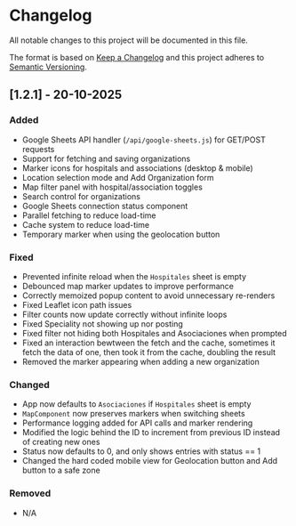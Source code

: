 # Changelog

All notable changes to this project will be documented in this file.

The format is based on [Keep a Changelog](https://keepachangelog.com/en/1.0.0/)
and this project adheres to [Semantic Versioning](https://semver.org/spec/v2.0.0.html).

## [1.2.1] - 20-10-2025

### Added
- Google Sheets API handler (`/api/google-sheets.js`) for GET/POST requests
- Support for fetching and saving organizations
- Marker icons for hospitals and associations (desktop & mobile)
- Location selection mode and Add Organization form
- Map filter panel with hospital/association toggles
- Search control for organizations
- Google Sheets connection status component
- Parallel fetching to reduce load-time
- Cache system to reduce load-time
- Temporary marker when using the geolocation button

### Fixed
- Prevented infinite reload when the `Hospitales` sheet is empty
- Debounced map marker updates to improve performance
- Correctly memoized popup content to avoid unnecessary re-renders
- Fixed Leaflet icon path issues
- Filter counts now update correctly without infinite loops
- Fixed Speciality not showing up nor posting
- Fixed filter not hiding both Hospitales and Asociaciones when prompted
- Fixed an interaction bewtween the fetch and the cache, sometimes it fetch the data of one, then took it from the cache, doubling the result
- Removed the marker appearing when adding a new organization

### Changed
- App now defaults to `Asociaciones` if `Hospitales` sheet is empty
- `MapComponent` now preserves markers when switching sheets
- Performance logging added for API calls and marker rendering
- Modified the logic behind the ID to increment from previous ID instead of creating new ones
- Status now defaults to 0, and only shows entries with status == 1
- Changed the hard coded mobile view for Geolocation button and Add button to a safe zone

### Removed
- N/A

